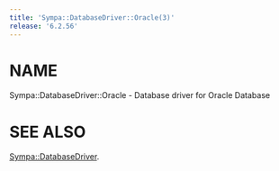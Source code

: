 ```yaml
---
title: 'Sympa::DatabaseDriver::Oracle(3)'
release: '6.2.56'
---
```


# NAME

Sympa::DatabaseDriver::Oracle - Database driver for Oracle Database

# SEE ALSO

[Sympa::DatabaseDriver](./Sympa-DatabaseDriver.3.md).
